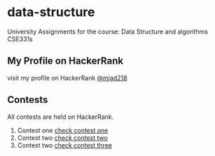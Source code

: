 # data-structure
University Assignments for the course: Data Structure and algorithms CSE331s 


## My Profile on HackerRank 
visit my profile on HackerRank [@mjad218](https://www.hackerrank.com/mjad218)

## Contests 
All contests are held on HackerRank. 
1. Contest one [check contest one](https://www.hackerrank.com/contests/cse331-l1-assignment/challenges)
2. Contest two [check contest two](https://www.hackerrank.com/contests/cse331-l2-report/challenges)
3. Contest two [check contest three](https://www.hackerrank.com/contests/cse331-l3-report/challenges)
